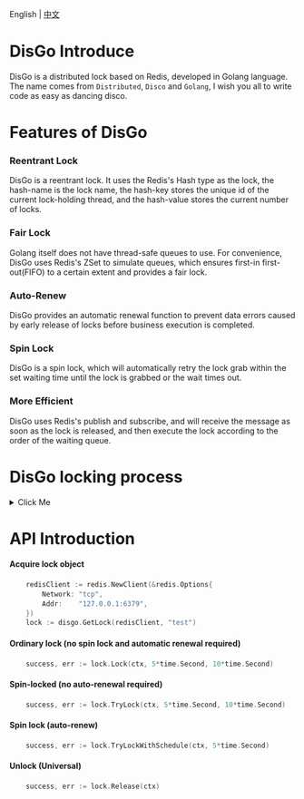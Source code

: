 English | [中文](./README-CN.md)

# DisGo Introduce
DisGo is a distributed lock based on Redis, developed in Golang language. The name comes from `Distributed`, `Disco` and `Golang`, I wish you all to write code as easy as dancing disco.

# Features of DisGo

### **Reentrant Lock**
DisGo is a reentrant lock. It uses the Redis's Hash type as the lock, the hash-name is the lock name, the hash-key stores the unique id of the current lock-holding thread, and the hash-value stores the current number of locks.

### **Fair Lock**
Golang itself does not have thread-safe queues to use. For convenience, DisGo uses Redis's ZSet to simulate queues, which ensures first-in first-out(FIFO) to a certain extent and provides a fair lock.

### **Auto-Renew**
DisGo provides an automatic renewal function to prevent data errors caused by early release of locks before business execution is completed.

### **Spin Lock**
DisGo is a spin lock, which will automatically retry the lock grab within the set waiting time until the lock is grabbed or the wait times out.

### **More Efficient**
DisGo uses Redis's publish and subscribe, and will receive the message as soon as the lock is released, and then execute the lock according to the order of the waiting queue.

# DisGo locking process
<details>
<summary>Click Me</summary>

![](./screenshot/LockFlowChart.png)
</details>


# API Introduction
#### Acquire lock object
```go
    redisClient := redis.NewClient(&redis.Options{
        Network: "tcp",
        Addr:    "127.0.0.1:6379",
    })
    lock := disgo.GetLock(redisClient, "test")
```

#### Ordinary lock (no spin lock and automatic renewal required)
```go
    success, err := lock.Lock(ctx, 5*time.Second, 10*time.Second)
```

#### Spin-locked (no auto-renewal required)
```go
    success, err := lock.TryLock(ctx, 5*time.Second, 10*time.Second)
```

#### Spin lock (auto-renew)
```go
    success, err := lock.TryLockWithSchedule(ctx, 5*time.Second)
```

#### Unlock (Universal)
```go
    success, err := lock.Release(ctx)
```